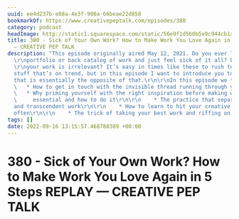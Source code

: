 ```yaml
---
uuid: ee4d237b-e88a-4e3f-900a-66beae22d858
bookmarkOf: https://www.creativepeptalk.com/episodes/380
category: podcast
headImage: http://static1.squarespace.com/static/56e9f1d560b5e9c944cb1a23/57361ee62fe131630fbdf3d6/63176dd704b98a048faf25dc/1662544803251/317.png?format=1500w
title: 380 - Sick of Your Own Work? How to Make Work You Love Again in 5 Steps REPLAY
  — CREATIVE PEP TALK
description: "This episode originally aired May 12, 2021. Do you ever look over your
  \r\nportfolio or back catalog of work and just feel sick of it all? Do you fear
  \r\nyour work is irrelevant? It’s easy in times like these to rush to making \r\nnew
  stuff that’s on trend, but in this episode I want to introduce you to a \r\nsolution
  that is essentially the opposite of that.\r\n\r\nIn this episode we talk about:\r\n\r\n
  \   * How to get in touch with the invisible thread running through your\r\n      work\r\n\r\n
  \   * Why priming yourself with the right inspiration before making work is\r\n
  \     essential and how to do it\r\n\r\n    * The practice that separates good art
  and transcendent work\r\n\r\n    * How to learn to hit your creative target more
  often\r\n\r\n    * The trick of taking your best work and riffing on it"
tags: []
date: 2022-09-16 13:15:57.468780389 +00:00
---
```

# 380 - Sick of Your Own Work? How to Make Work You Love Again in 5 Steps REPLAY — CREATIVE PEP TALK

